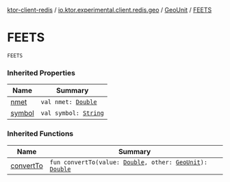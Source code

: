 [ktor-client-redis](../../index.md) / [io.ktor.experimental.client.redis.geo](../index.md) / [GeoUnit](index.md) / [FEETS](./-f-e-e-t-s.md)

# FEETS

`FEETS`

### Inherited Properties

| Name | Summary |
|---|---|
| [nmet](nmet.md) | `val nmet: `[`Double`](https://kotlinlang.org/api/latest/jvm/stdlib/kotlin/-double/index.html) |
| [symbol](symbol.md) | `val symbol: `[`String`](https://kotlinlang.org/api/latest/jvm/stdlib/kotlin/-string/index.html) |

### Inherited Functions

| Name | Summary |
|---|---|
| [convertTo](convert-to.md) | `fun convertTo(value: `[`Double`](https://kotlinlang.org/api/latest/jvm/stdlib/kotlin/-double/index.html)`, other: `[`GeoUnit`](index.md)`): `[`Double`](https://kotlinlang.org/api/latest/jvm/stdlib/kotlin/-double/index.html) |
